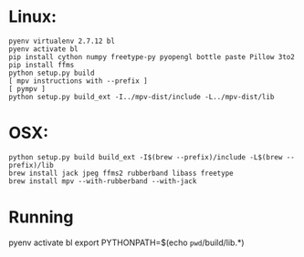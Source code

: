 # Linux:

```shell
pyenv virtualenv 2.7.12 bl
pyenv activate bl
pip install cython numpy freetype-py pyopengl bottle paste Pillow 3to2
pip install ffms
python setup.py build
[ mpv instructions with --prefix ]
[ pympv ]
python setup.py build_ext -I../mpv-dist/include -L../mpv-dist/lib
```



# OSX:
```shell
python setup.py build build_ext -I$(brew --prefix)/include -L$(brew --prefix)/lib
brew install jack jpeg ffms2 rubberband libass freetype
brew install mpv --with-rubberband --with-jack
```

# Running
pyenv activate bl
export PYTHONPATH=$(echo `pwd`/build/lib.*)

